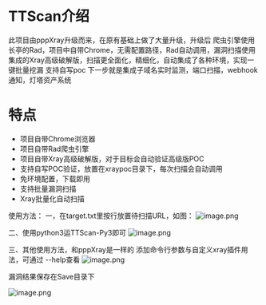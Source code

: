 # TTScan介绍
此项目由pppXray升级而来，在原有基础上做了大量升级，升级后 爬虫引擎使用长亭的Rad，项目中自带Chrome，无需配置路径，Rad自动调用，漏洞扫描使用集成的Xray高级破解版，扫描更全面化，精细化，自动集成了各种环境，实现一键批量挖漏
支持自写poc
下一步就是集成子域名实时监测，端口扫描，webhook通知，灯塔资产系统
# 特点

- 项目自带Chrome浏览器
- 项目自带Rad爬虫引擎
- 项目自带Xray高级破解版，对于目标会自动验证高级版POC
- 支持自写POC验证，放置在xraypoc目录下，每次扫描会自动调用
- 免环境配置，下载即用
- 支持批量漏洞扫描
- Xray批量化自动扫描

使用方法：
一，在target.txt里按行放置待扫描URL，如图：
![image.png](https://upload-images.jianshu.io/upload_images/20144153-8b15e688fa97ada0.png?imageMogr2/auto-orient/strip%7CimageView2/2/w/1240)

二、使用python3运TTScan-Py3即可
![image.png](https://upload-images.jianshu.io/upload_images/20144153-c77c99245c8176b9.png?imageMogr2/auto-orient/strip%7CimageView2/2/w/1240)


三、其他使用方法，和pppXray是一样的
添加命令行参数与自定义xray插件用法，可通过 --help查看
![image.png](https://upload-images.jianshu.io/upload_images/20144153-3436642cb37a6b80.png?imageMogr2/auto-orient/strip%7CimageView2/2/w/1240)

漏洞结果保存在Save目录下

![image.png](https://upload-images.jianshu.io/upload_images/20144153-c7c409e9e86ad16e.png?imageMogr2/auto-orient/strip%7CimageView2/2/w/1240)
